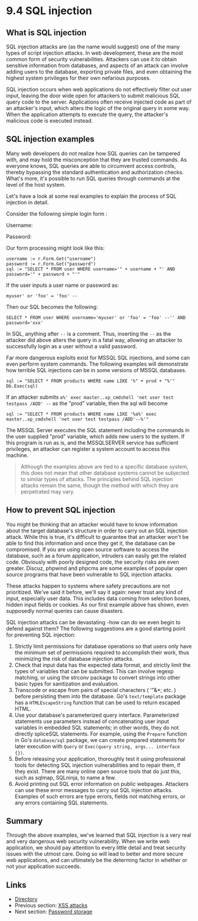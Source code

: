 # 9.4 SQL injection

## What is SQL injection

SQL injection attacks are \(as the name would suggest\) one of the many types of script injection attacks. In web development, these are the most common form of security vulnerabilities. Attackers can use it to obtain sensitive information from databases, and aspects of an attack can involve adding users to the database, exporting private files, and even obtaining the highest system privileges for their own nefarious purposes.

SQL injection occurs when web applications do not effectively filter out user input, leaving the door wide open for attackers to submit malicious SQL query code to the server. Applications often receive injected code as part of an attacker's input, which alters the logic of the original query in some way. When the application attempts to execute the query, the attacker's malicious code is executed instead.

## SQL injection examples

Many web developers do not realize how SQL queries can be tampered with, and may hold the misconception that they are trusted commands. As everyone knows, SQL queries are able to circumvent access controls, thereby bypassing the standard authentication and authorization checks. What's more, it's possible to run SQL queries through commands at the level of the host system.

Let's have a look at some real examples to explain the process of SQL injection in detail.

Consider the following simple login form :

Username: 

Password: 

Our form processing might look like this:

```text
username := r.Form.Get("username")
password := r.Form.Get("password")
sql := "SELECT * FROM user WHERE username='" + username + "' AND password='" + password + "'"
```

If the user inputs a user name or password as:

```text
myuser' or 'foo' = 'foo' --
```

Then our SQL becomes the following:

```text
SELECT * FROM user WHERE username='myuser' or 'foo' = 'foo' --'' AND password='xxx'
```

In SQL, anything after `--` is a comment. Thus, inserting the `--` as the attacker did above alters the query in a fatal way, allowing an attacker to successfully login as a user without a valid password.

Far more dangerous exploits exist for MSSQL SQL injections, and some can even perform system commands. The following examples will demonstrate how terrible SQL injections can be in some versions of MSSQL databases.

```text
sql := "SELECT * FROM products WHERE name LIKE '%" + prod + "%'"
Db.Exec(sql)
```

If an attacker submits `a%' exec master..xp_cmdshell 'net user test testpass /ADD' --` as the "prod" variable, then the sql will become

```text
sql := "SELECT * FROM products WHERE name LIKE '%a%' exec master..xp_cmdshell 'net user test testpass /ADD'--%'"
```

The MSSQL Server executes the SQL statement including the commands in the user supplied "prod" variable, which adds new users to the system. If this program is run as is, and the MSSQLSERVER service has sufficient privileges, an attacker can register a system account to access this machine.

> Although the examples above are tied to a specific database system, this does not mean that other database systems cannot be subjected to similar types of attacks. The principles behind SQL injection attacks remain the same, though the method with which they are perpetrated may vary.

## How to prevent SQL injection

You might be thinking that an attacker would have to know information about the target database's structure in order to carry out an SQL injection attack. While this is true, it's difficult to guarantee that an attacker won't be able to find this information and once they get it, the database can be compromised. If you are using open source software to access the database, such as a forum application, intruders can easily get the related code. Obviously with poorly designed code, the security risks are even greater. Discuz, phpwind and phpcms are some examples of popular open source programs that have been vulnerable to SQL injection attacks.

These attacks happen to systems where safety precautions are not prioritized. We've said it before, we'll say it again: never trust any kind of input, especially user data. This includes data coming from selection boxes, hidden input fields or cookies. As our first example above has shown, even supposedly normal queries can cause disasters.

SQL injection attacks can be devastating -how can do we even begin to defend against them? The following suggestions are a good starting point for preventing SQL injection:

1. Strictly limit permissions for database operations so that users only have the minimum set of permissions required to accomplish their work, thus minimizing the risk of database injection attacks.
2. Check that input data has the expected data format, and strictly limit the types of variables that can be submitted. This can involve regexp matching, or using the strconv package to convert strings into other basic types for sanitization and evaluation.
3. Transcode or escape from pairs of special characters \( '"\&\*; etc. \) before persisting them into the database. Go's `text/template` package has a `HTMLEscapeString` function that can be used to return escaped HTML.
4. Use your database's parameterized query interface. Parameterized statements use parameters instead of concatenating user input variables in embedded SQL statements; in other words, they do not directly splice ​​SQL statements. For example, using the `Prepare` function in Go's `database/sql` package, we can create prepared statements for later execution with `Query` or `Exec(query string, args... interface {})`.
5. Before releasing your application, thoroughly test it using professional tools for detecting SQL injection vulnerabilities and to repair them, if they exist. There are many online open source tools that do just this, such as sqlmap, SQLninja, to name a few.
6. Avoid printing out SQL error information on public webpages. Attackers can use these error messages to carry out SQL injection attacks. Examples of such errors are type errors, fields not matching errors, or any errors containing SQL statements.

## Summary

Through the above examples, we've learned that SQL injection is a very real and very dangerous web security vulnerability. When we write web application, we should pay attention to every little detail and treat security issues with the utmost care. Doing so will lead to better and more secure web applications, and can ultimately be the determing factor in whether or not your application succeeds.

## Links

* [Directory](preface.md)
* Previous section: [XSS attacks](09.3.md)
* Next section: [Password storage](09.5.md)

